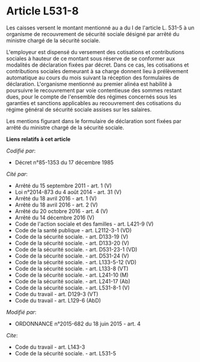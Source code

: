 # Article L531-8

Les caisses versent le montant mentionné au a du I de l'article L. 531-5 à un organisme de recouvrement de sécurité sociale
désigné par arrêté du ministre chargé de la sécurité sociale.

L'employeur est dispensé du versement des cotisations et contributions sociales à hauteur de ce montant sous réserve de se
conformer aux modalités de déclaration fixées par décret. Dans ce cas, les cotisations et contributions sociales demeurant à
sa charge donnent lieu à prélèvement automatique au cours du mois suivant la réception des formulaires de déclaration.
L'organisme mentionné au premier alinéa est habilité à poursuivre le recouvrement par voie contentieuse des sommes restant
dues, pour le compte de l'ensemble des régimes concernés sous les garanties et sanctions applicables au recouvrement des
cotisations du régime général de sécurité sociale assises sur les salaires.

Les mentions figurant dans le formulaire de déclaration sont fixées par arrêté du ministre chargé de la sécurité sociale.

**Liens relatifs à cet article**

_Codifié par_:

  - Décret n°85-1353 du 17 décembre 1985

_Cité par_:

  - Arrêté du 15 septembre 2011 - art. 1 (V)
  - Loi n°2014-873 du 4 août 2014 - art. 31 (V)
  - Arrêté du 18 avril 2016 - art. 1 (V)
  - Arrêté du 18 avril 2016 - art. 2 (V)
  - Arrêté du 20 octobre 2016 - art. 4 (V)
  - Arrêté du 14 décembre 2016 (V)
  - Code de l'action sociale et des familles - art. L421-9 (V)
  - Code de la santé publique - art. L2112-3-1 (VD)
  - Code de la sécurité sociale. - art. D133-19 (V)
  - Code de la sécurité sociale. - art. D133-20 (V)
  - Code de la sécurité sociale. - art. D531-23-1 (VD)
  - Code de la sécurité sociale. - art. D531-24 (V)
  - Code de la sécurité sociale. - art. L133-5-12 (VD)
  - Code de la sécurité sociale. - art. L133-8 (VT)
  - Code de la sécurité sociale. - art. L241-10 (M)
  - Code de la sécurité sociale. - art. L241-17 (Ab)
  - Code de la sécurité sociale. - art. L531-8-1 (V)
  - Code du travail - art. D129-3 (VT)
  - Code du travail - art. L129-6 (AbD)

_Modifié par_:

  - ORDONNANCE n°2015-682 du 18 juin 2015 - art. 4

_Cite_:

  - Code du travail - art. L143-3
  - Code de la sécurité sociale. - art. L531-5
